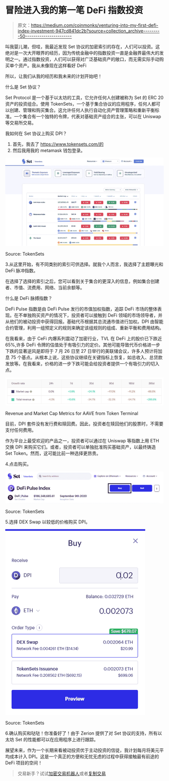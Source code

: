 # 冒险进入我的第一笔 DeFi 指数投资

> 原文：<https://medium.com/coinmonks/venturing-into-my-first-defi-index-investment-947cd841dc2b?source=collection_archive---------50----------------------->

叫我婴儿潮，但哇，我最近发现 Set 协议的加密索引的存在，人们可以投资。这绝对是一次大开眼界的经历，因为传统金融中的指数投资一直是金融界最伟大的发明之一。通过指数投资，人们可以获得对广泛基础资产的敞口，而无需实际手动购买单个资产。我从未像现在这样看好 DeFi

所以，让我们从我的经历和我未来的计划开始吧！

什么是 Set 协议？

Set Protocol 是一个基于以太坊的工具，它允许任何人创建被称为 Set 的 ERC 20 资产的投资组合。使用 TokenSets，一个基于集合协议的应用程序，任何人都可以创建、管理和购买集合。这允许任何人执行自动化资产管理策略和重新平衡标准。一个集合有一个独特的令牌，代表对基础资产组合的主张，可以在 Uniswap 等交易所交易。

我如何在 Set 协议上购买 DPI？

1.  首先，我去了 https://www.tokensets.com/的
2.  然后我用我的 metamask 钱包登录。

![](img/0f54a3aebe4bee1856099e62dec765e1.png)

Source: TokenSets

3.从这里开始，有不同类别的索引可供选择。就我个人而言，我选择了主题曝光和 DeFi 脉冲指数。

在选择了选择的索引之后，您可以看到关于集合的更深入的信息，例如集合创建者、市值、流费用、网络、当前余额等。

什么是 DeFi 脉搏指数？

DeFi Pulse 指数是由 DeFi Pulse 发行的市值加权指数，追踪 DeFi 市场的整体表现。在不单独购买资产的情况下，投资者可以接触到 DeFi 领域的市场领导者，并从他们的被动投资中获得回报。基础代币根据其总流通市值进行加权。DPI 由智能合约管理，利用一组预定义的规则来确定该组规则的组成、重新平衡和费用结构。

在我看来，由于 CeFi 内爆系列震动了加密行业，TVL 在 DeFi 上的股价已下跌近 65%,许多 DeFi 令牌的估值处于有吸引力的定价。其他可能导致代币价格进一步下跌的显著逆风是即将于 7 月 26 日至 27 日举行的美联储会议，许多人预计将加息 75 个基点。从根本上说，这些协议继续在关键指标上恢复，如总收入、总贷款发放等。在我看来，价格的进一步下跌可能会给投资者提供一个有吸引力的切入点。

![](img/c2d8f97f412dc5800503deb771ac6668.png)

Revenue and Market Cap Metrics for AAVE from Token Terminal

目前，DPI 套件没有发行费和赎回费。因此，投资者在赎回他们的股票时，不需要支付任何费用。

作为平台上最受欢迎的产品之一，投资者可以通过在 Uniswap 等指数上用 ETH 交换 DPI 来购买它们。或者，投资者可以单独批准购买基础资产，以最终铸造 Set Token。然而，这可能比前一种选择更昂贵。

4.点击购买。

![](img/c997641bb383f4edbde27d1d2be24869.png)

Source: TokenSets

5.选择 DEX Swap 以较低的价格购买 DPI。

![](img/3dcd9feaeb4da67e5ae0170f97766f42.png)

Source: TokenSets

6.确认购买和哒哒！你准备好了！由于 Zerion 提供了对 Set 协议的支持，所有以太坊 Set 的性能都可以在应用程序上进行跟踪。

展望未来，作为一个长期来看被动投资优于主动投资的信徒，我计划每月将美元平均成本计入 DPI。这是一个真正的方便和无忧无虑的过程中获得接触最有前途的 DeFi 项目的空间！

> 交易新手？试试[加密交易机器人](/coinmonks/crypto-trading-bot-c2ffce8acb2a)或者[复制交易](/coinmonks/top-10-crypto-copy-trading-platforms-for-beginners-d0c37c7d698c)